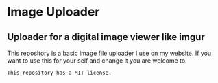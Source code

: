 # Image Uploader
## Uploader for a digital image viewer like imgur

This repository is a basic image file uploader I use on my website. 
If you want to use this for your self and change it you are welcome to.


`This repository has a MIT license.`
